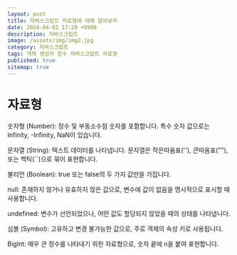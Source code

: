 ```yaml
---
layout: post
title: 자바스크립트 자료형에 대해 알아보자
date: 2024-04-02 17:29 +0900
description: 자바스크립트
image: /assets/img/img2.jpg
category: 자바스크립트
tags: 객체 생성자 함수 자바스크립트 자료형
published: true
sitemap: true
---
```


# 자료형
숫자형 (Number): 정수 및 부동소수점 숫자를 포함합니다. 특수 숫자 값으로는 Infinity, -Infinity, NaN이 있습니다.


문자열 (String): 텍스트 데이터를 나타냅니다. 문자열은 작은따옴표(''), 큰따옴표(""), 또는 백틱(``)으로 묶어 표현합니다.


불리언 (Boolean): true 또는 false의 두 가지 값만을 가집니다.


null: 존재하지 않거나 유효하지 않은 값으로, 변수에 값이 없음을 명시적으로 표시할 때 사용합니다.


undefined: 변수가 선언되었으나, 어떤 값도 할당되지 않았을 때의 상태를 나타냅니다.


심볼 (Symbol): 고유하고 변경 불가능한 값으로, 주로 객체의 속성 키로 사용됩니다.


BigInt: 매우 큰 정수를 나타내기 위한 자료형으로, 숫자 끝에 n을 붙여 표현합니다.<br>


